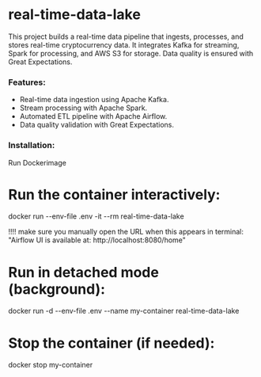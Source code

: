 # real-time-data-lake
This project builds a real-time data pipeline that ingests, processes, and stores real-time cryptocurrency data. It integrates Kafka for streaming, Spark for processing, and AWS S3 for storage. Data quality is ensured with Great Expectations.

### Features:
- Real-time data ingestion using Apache Kafka.
- Stream processing with Apache Spark.
- Automated ETL pipeline with Apache Airflow.
- Data quality validation with Great Expectations.

### Installation:
Run Dockerimage
# Run the container interactively:
docker run --env-file .env -it --rm real-time-data-lake

!!!! make sure you manually open the URL when this appears in terminal:
 "Airflow UI is available at: http://localhost:8080/home"



# Run in detached mode (background):
docker run -d --env-file .env --name my-container real-time-data-lake

# Stop the container (if needed):
docker stop my-container
